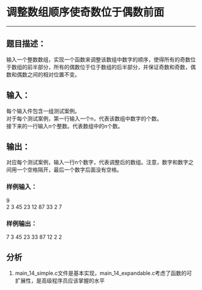 # 调整数组顺序使奇数位于偶数前面
***
## 题目描述：
输入一个整数数组，实现一个函数来调整该数组中数字的顺序，使得所有的奇数位于数组的前半部分，所有的偶数位于位于数组的后半部分，并保证奇数和奇数，偶数和偶数之间的相对位置不变。  

## 输入：
每个输入件包含一组测试案例。  
对于每个测试案例，第一行输入一个n，代表该数组中数字的个数。  
接下来的一行输入n个整数。代表数组中的n个数。  
## 输出：
对应每个测试案例，输入一行n个数字，代表调整后的数组。注意，数字和数字之间用一个空格隔开，最后一个数字后面没有空格。
### 样例输入：
9  
2 3 45 23 12 87 33 2 7
### 样例输出：
7 3 45 23 33 87 12 2 2

## 分析
1. main_14_simple.c文件是基本实现，main_14_expandable.c考虑了函数的可扩展性，是高级程序员应该掌握的水平